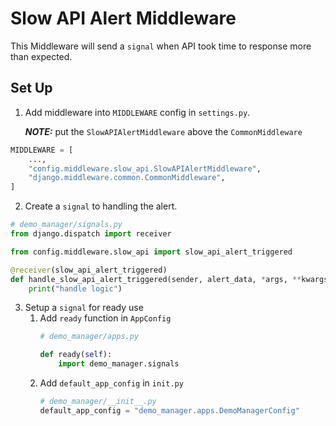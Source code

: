 # Slow API Alert Middleware
This Middleware will send a `signal` when API took time to response more than expected.

## Set Up
1. Add middleware into `MIDDLEWARE` config in `settings.py`.

    ***NOTE:*** put the `SlowAPIAlertMiddleware` above the `CommonMiddleware`

```python
MIDDLEWARE = [
    ...,
    "config.middleware.slow_api.SlowAPIAlertMiddleware",
    "django.middleware.common.CommonMiddleware",
]
```
2. Create a `signal` to handling the alert.

```python
# demo_manager/signals.py
from django.dispatch import receiver

from config.middleware.slow_api import slow_api_alert_triggered

@receiver(slow_api_alert_triggered)
def handle_slow_api_alert_triggered(sender, alert_data, *args, **kwargs):
    print("handle logic")
```

3. Setup a `signal` for ready use
   1. Add `ready` function in `AppConfig`
       ```python
       # demo_manager/apps.py
    
       def ready(self):
           import demo_manager.signals
       ```
   2. Add `default_app_config` in `init.py`
      ```python 
      # demo_manager/__init__.py
      default_app_config = "demo_manager.apps.DemoManagerConfig"
      ```
